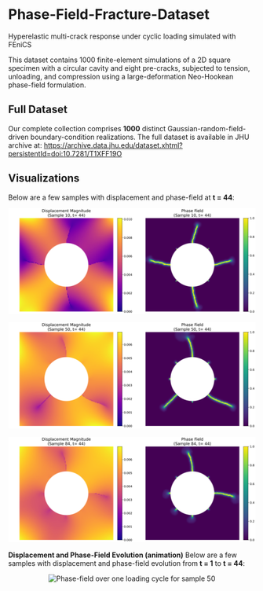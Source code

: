 # Phase-Field-Fracture-Dataset  
Hyperelastic multi-crack response under cyclic loading simulated with FEniCS

This dataset contains 1000 finite-element simulations of a 2D square specimen with a circular cavity and eight pre-cracks, subjected to tension, unloading, and compression using a large-deformation Neo-Hookean phase-field formulation.

## Full Dataset  
Our complete collection comprises **1000** distinct Gaussian-random-field-driven boundary-condition realizations. The full dataset is available in JHU archive at: https://archive.data.jhu.edu/dataset.xhtml?persistentId=doi:10.7281/T1XFF19O

<!--## This Repository Contains

1. **Dataset Generation Code**  
   - **`scripts/`**  
     - `bc_generator.m` — generates 100 GRF-based boundary conditions via Chebfun 
     - `simulator.py` — runs the phase-field fracture simulations in FEniCS   
     
2. **Sample Subset of Simulation Data**  
   - **`inputs.zip`** — contains `bc_displacement.mat` and `domain.xml` defining the boundary conditions and mesh  
   - **`simulation_results.zip`** — contains `realization_{i}/` (for i = 1…96) with raw `.npy` fields (`displacement_field`, `phase_field`, `elastic_energy`, `fracture_energy`), load-displacement text files, and snapshot images 

3. **ML Data Preparation & Visualization**  
   - `pre_processor.py` — maps raw fields onto a uniform 128×128 grid and creates `train.npz` (900 samples) and `test.npz` (100 samples)  
   - `data_plotter.py` — example script to load and visualize displacement and phase-field results from the NPZ files -->  


## Visualizations

Below are a few samples with displacement and phase-field at **t = 44**:


<p align="center">
  <img
    src="animations/sample_10_timestep_43_visualization.png"
    alt="Sample 10 at t=43"
    width="600"
  />
</p>

<p align="center">
  <img
    src="animations/sample_50_timestep_43_visualization.png"
    alt="Sample 50 at t=43"
    width="600"
  />
</p>

<p align="center">
  <img
    src="animations/sample_84_timestep_43_visualization.png"
    alt="Sample 84 at t=43"
    width="600"
  />
</p>


**Displacement and Phase-Field Evolution (animation)**
Below are a few samples with displacement and phase-field evolution from **t = 1** to **t = 44**:

<p align="center">
  <img
    src="animations/phase_and_disp_evolution_sample50.gif"
    alt="Phase-field over one loading cycle for sample 50"
    width="600"
  />
</p>



   

